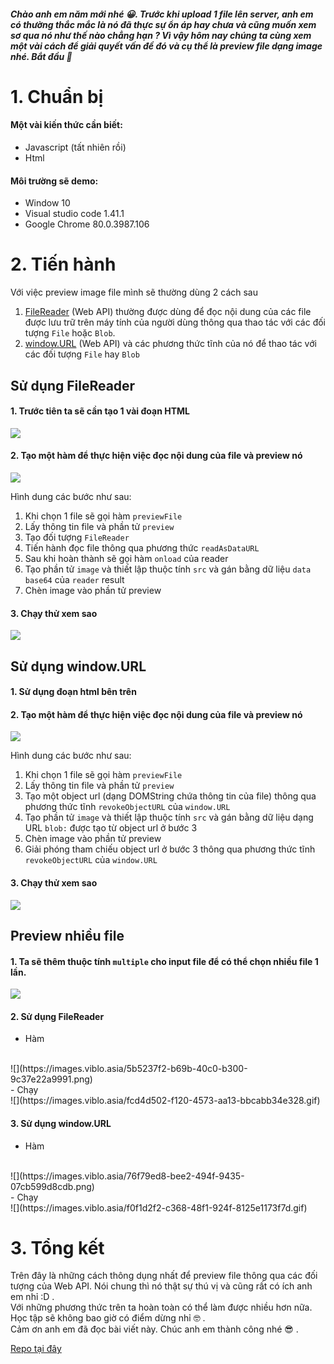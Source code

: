 ##### Chào anh em năm mới nhé :grinning:. Trước khi upload 1 file lên server, anh em có thường thắc mắc là nó đã thực sự ổn áp hay chưa và cũng muốn xem sơ qua nó như thế nào chẳng hạn  ? Vì vậy hôm nay chúng ta cùng xem một vài cách để giải quyết vấn đề đó và cụ thể là preview file dạng image nhé. Bắt đầu :100:

# 1. Chuẩn bị

#### Một vài kiến thức cần biết:
  - Javascript (tất nhiên rồi)
  - Html

#### Môi trường sẽ demo:
  - Window 10
  - Visual studio code 1.41.1
  - Google Chrome 80.0.3987.106

# 2. Tiến hành

Với việc preview image file mình sẽ thường dùng 2 cách sau
1. [FileReader](https://developer.mozilla.org/en-US/docs/Web/API/FileReader) (Web API) thường được dùng để đọc nội dung của các file được lưu trữ trên máy tính của người dùng thông qua thao tác với các đối tượng `File` hoặc `Blob`.
2. [window.URL](https://developer.mozilla.org/en-US/docs/Web/API/URL) (Web API) và các phương thức tĩnh của nó để thao tác với các đối tượng `File` hay `Blob`

## Sử dụng FileReader
#### 1. Trước tiên ta sẽ cần tạo 1 vài đoạn HTML
![](https://images.viblo.asia/88392cb5-6485-4df3-bf15-0ce9f51e7592.png)

#### 2. Tạo một hàm để thực hiện việc đọc nội dung của file và preview nó
![](https://images.viblo.asia/5d3eb281-b75d-482c-b8ae-5af2a762e6d3.png)

Hình dung các bước như sau:
1. Khi chọn 1 file sẽ gọi hàm `previewFile`
2. Lấy thông tin file và phần tử `preview`
3. Tạo đối tượng `FileReader`
4. Tiến hành đọc file thông qua phương thức `readAsDataURL`
5. Sau khi hoàn thành sẽ gọi hàm `onload` của reader
6. Tạo phần tử `image` và thiết lập thuộc tính `src` và gán bằng dữ liệu `data base64` của `reader` result
7. Chèn image vào phần tử preview

#### 3. Chạy thử xem sao
![](https://images.viblo.asia/ae862005-e67b-4c42-b20f-5ced9f4e1e60.gif)

## Sử dụng window.URL
#### 1. Sử dụng đoạn html bên trên
#### 2. Tạo một hàm để thực hiện việc đọc nội dung của file và preview nó
![](https://images.viblo.asia/79561cd5-c423-4ce1-a799-f04430a594d4.png)

Hình dung các bước như sau:
1. Khi chọn 1 file sẽ gọi hàm `previewFile`
2. Lấy thông tin file và phần tử `preview`
3. Tạo một object url (dạng DOMString chứa thông tin của file) thông qua phương thức tĩnh `revokeObjectURL` của `window.URL`
4. Tạo phần tử `image` và thiết lập thuộc tính `src` và gán bằng dữ liệu dạng URL `blob:` được tạo từ object url ở bước 3
5. Chèn image vào phần tử preview
6. Giải phóng tham chiếu object url ở bước 3 thông qua phương thức tĩnh `revokeObjectURL` của `window.URL`

#### 3. Chạy thử xem sao
![](https://images.viblo.asia/5df99b2c-60e8-46b6-837c-9b62626a7290.gif)

## Preview nhiều file
#### 1. Ta sẽ thêm thuộc tính `multiple` cho input file để có thể chọn nhiều file 1 lần.
![](https://images.viblo.asia/3a64e397-c5a1-417c-bda8-917cf49948b7.png)

#### 2. Sử dụng FileReader
- Hàm
<br>
![](https://images.viblo.asia/5b5237f2-b69b-40c0-b300-9c37e22a9991.png)
<br>
- Chạy
<br>
![](https://images.viblo.asia/fcd4d502-f120-4573-aa13-bbcabb34e328.gif)


#### 3. Sử dụng window.URL
- Hàm
<br>
![](https://images.viblo.asia/76f79ed8-bee2-494f-9435-07cb599d8cdb.png)
<br>
- Chạy
<br>
![](https://images.viblo.asia/f0f1d2f2-c368-48f1-924f-8125e1173f7d.gif)

# 3. Tổng kết
Trên đây là những cách thông dụng nhất để preview file thông qua các đối tượng của Web API. Nói chung thì nó thật sự thú vị và cũng rất có ích anh em nhỉ :D .
<br>
Với những phương thức trên ta hoàn toàn có thể làm được nhiều hơn nữa. Học tập sẽ không bao giờ có điểm dừng nhỉ :nerd_face: .
<br>
Cảm ơn anh em đã đọc bài viết này. Chúc anh em thành công nhé :sunglasses: .

[Repo tại đây](https://github.com/daint2git/viblo.asia/tree/master/javascript-preview-file)